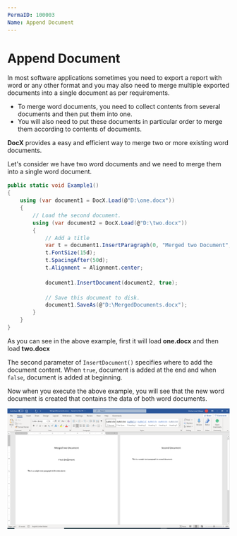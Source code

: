 ```yaml
---
PermaID: 100003
Name: Append Document
---
```


# Append Document

In most software applications sometimes you need to export a report with word or any other format and you may also need to merge multiple exported documents into a single document as per requirements.

 - To merge word documents, you need to collect contents from several documents and then put them into one. 
 - You will also need to put these documents in particular order to merge them according to contents of documents. 

**DocX** provides a easy and efficient way to merge two or more existing word documents.

Let's consider we have two word documents and we need to merge them into a single word document.

```csharp
public static void Example1()
{
    using (var document1 = DocX.Load(@"D:\one.docx"))
    {
        // Load the second document.
        using (var document2 = DocX.Load(@"D:\two.docx"))
        {
            // Add a title
            var t = document1.InsertParagraph(0, "Merged two Document", false);
            t.FontSize(15d);
            t.SpacingAfter(50d);
            t.Alignment = Alignment.center;

            document1.InsertDocument(document2, true);

            // Save this document to disk.
            document1.SaveAs(@"D:\MergedDocuments.docx");
        }
    }
}
```

As you can see in the above example, first it will load **one.docx** and then load **two.docx**

The second parameter of `InsertDocument()` specifies where to add the document content. When `true`, document is added at the end and when `false`, document is added at beginning.

Now when you execute the above example, you will see that the new word document is created that contains the data of both word documents.

<img src="images/word-4.png" alt="merged word documents">

